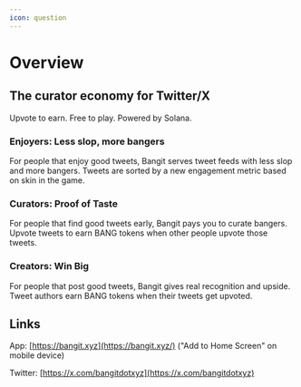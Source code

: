 ```yaml
---
icon: question
---
```


# Overview

## The curator economy for Twitter/X

Upvote to earn. Free to play. Powered by Solana.

### Enjoyers: Less slop, more bangers

For people that enjoy good tweets, Bangit serves tweet feeds with less slop and more bangers. Tweets are sorted by a new engagement metric based on skin in the game.

### Curators: Proof of Taste

For people that find good tweets early, Bangit pays you to curate bangers. Upvote tweets to earn BANG tokens when other people upvote those tweets.

### Creators: Win Big

For people that post good tweets, Bangit gives real recognition and upside. Tweet authors earn BANG tokens when their tweets get upvoted.



## Links

App: [https://bangit.xyz](https://bangit.xyz/) ("Add to Home Screen" on mobile device)

Twitter: [https://x.com/bangitdotxyz](https://x.com/bangitdotxyz)
